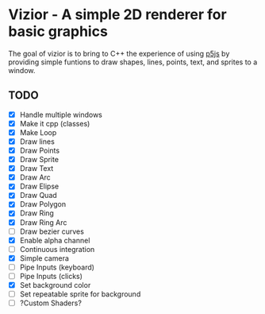 # Vizior - A simple 2D renderer for basic graphics

The goal of vizior is to bring to C++ the experience of using [p5js](https://p5js.org/) by providing simple funtions to draw shapes, lines, points, text, and sprites to a window.

## TODO

 - [x] Handle multiple windows
 - [x] Make it cpp  (classes)
 - [x] Make Loop
 - [x] Draw lines
 - [x] Draw Points
 - [x] Draw Sprite
 - [x] Draw Text
 - [x] Draw Arc
 - [x] Draw Elipse
 - [x] Draw Quad
 - [x] Draw Polygon
 - [x] Draw Ring
 - [x] Draw Ring Arc
 - [ ] Draw bezier curves
 - [x] Enable alpha channel
 - [ ] Continuous integration
 - [x] Simple camera
 - [ ] Pipe Inputs (keyboard)
 - [ ] Pipe Inputs (clicks)
 - [x] Set background color
 - [ ] Set repeatable sprite for background
 - [ ] ?Custom Shaders?